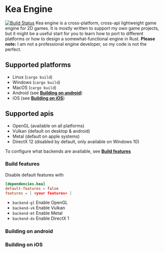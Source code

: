 # Kea Engine
[![Build Status](https://dev.azure.com/noxim/kea/_apis/build/status/kea)](https://dev.azure.com/noxim/kea/_build/latest?definitionId=3)
Kea engine is a cross-platform, cross-api lightweight game engine for 2D 
games. It is mostly written to support my own game projects, but it 
might be a useful start for you to learn how to port to different 
platforms or how to design a somewhat-functional engine in Rust. 
**Please note:** I am not a professional engine developer, so my code is 
not the perfect.


## Supported platforms
* Linux (`cargo build`)
* Windows (`cargo build`)
* MacOS (`cargo build`)
* Android (see [**Building on android**](#building-on-android))
* iOS (see [**Building on iOS**](#building-on-ios))

## Supported apis
* OpenGL (available on all platforms)
* Vulkan (default on desktop & android)
* Metal (default on apple systems)
* DirectX 12 (disabled by default, only available on Windows 10)

To configure what backends are available, see [**Build features**](#build-features)

### Build features
Disable default features with
```toml
[dependencies.kea]
default-features = false
features = [ <your features> ]
```

* `backend-gl` Enable OpenGL
* `backend-vk` Enable Vulkan
* `backend-mt` Enable Metal
* `backend-dx` Enable DirectX 1


### Building on android
### Building on iOS